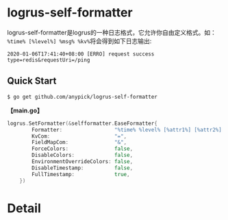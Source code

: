 # logrus-self-formatter

logrus-self-formatter是logrus的一种日志格式，它允许你自由定义格式。如：`%time% [%level%] %msg% %kv%`将会得到如下日志输出:

```shell
2020-01-06T17:41:40+08:00 [ERRO] request success type=redis&requestUri=/ping
```

## Quick Start

```shell
$ go get github.com/anypick/logrus-self-formatter
```

**【main.go】**

```go
logrus.SetFormatter(&selfformatter.EaseFormatter{
		Formatter:                 "%time% %level% [%attr1%] [%attr2%] [%attr5%] [%kv%] -- %msg%",
		KvCom:                     "=",
		FieldMapCom:               "&",
		ForceColors:               false,
		DisableColors:             false,
		EnvironmentOverrideColors: false,
		DisableTimestamp:          false,
		FullTimestamp:             true,
	})
```







# Detail

